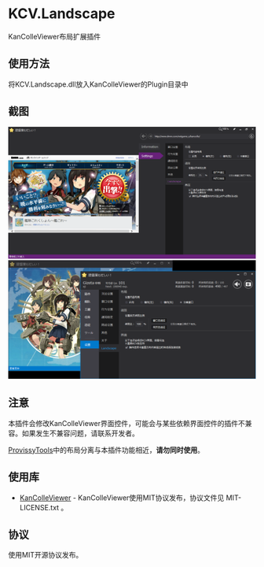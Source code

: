 KCV.Landscape
====================
KanColleViewer布局扩展插件

使用方法
-------
将KCV.Landscape.dll放入KanColleViewer的Plugin目录中

截图
----
![image1](https://raw.githubusercontent.com/Gizeta/KCV.Landscape/master/ScreenShots/screenshot1.png)
![image2](https://raw.githubusercontent.com/Gizeta/KCV.Landscape/master/ScreenShots/screenshot2.png)

注意
----
本插件会修改KanColleViewer界面控件，可能会与某些依赖界面控件的插件不兼容。如果发生不兼容问题，请联系开发者。

[ProvissyTools](http://provissy.com/provissytools/)中的布局分离与本插件功能相近，**请勿同时使用**。

使用库
-----
* [KanColleViewer](http://grabacr.net/kancolleviewer) - KanColleViewer使用MIT协议发布，协议文件见 MIT-LICENSE.txt 。

协议
---
使用MIT开源协议发布。
